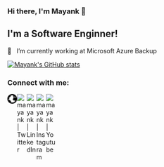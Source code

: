 ### Hi there, I'm Mayank 👋

## I'm a Software Enginner!

🔭 &nbsp; I’m currently working at Microsoft Azure Backup

[![Mayank's GitHub stats](https://github-readme-stats.vercel.app/api?username=mayankagg9722)](https://github.com/anuraghazra/github-readme-stats)

### Connect with me:

[<img align="left" alt="https://mayankaggarwal.co/" width="22px" src="https://raw.githubusercontent.com/iconic/open-iconic/master/svg/globe.svg" />][website]
[<img align="left" alt="mayank | Twitter" width="22px" src="https://cdn.jsdelivr.net/npm/simple-icons@v3/icons/twitter.svg" />][twitter]
[<img align="left" alt="mayank | LinkedIn" width="22px" src="https://cdn.jsdelivr.net/npm/simple-icons@v3/icons/linkedin.svg" />][linkedin]
[<img align="left" alt="mayank | Instagram" width="22px" src="https://cdn.jsdelivr.net/npm/simple-icons@v3/icons/instagram.svg" />][instagram]
[<img align="left" alt="mayank | Youtube" width="22px" src="https://cdn.jsdelivr.net/npm/simple-icons@v3/icons/youtube.svg" />][yoututube]

<br />

[website]: https://mayankaggarwal.co/
[yoututube]: https://www.youtube.com/c/MayankAggarwal/
[twitter]: https://twitter.com/Mayank9722
[instagram]: https://www.instagram.com/mayankagg9722/
[linkedin]: https://in.linkedin.com/in/mayankagg9722 
